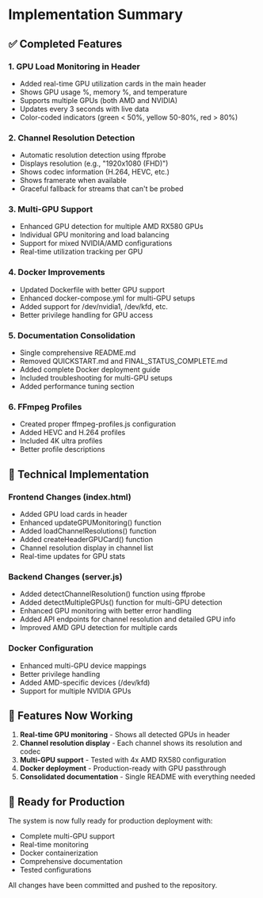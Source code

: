 # Implementation Summary

## ✅ Completed Features

### 1. GPU Load Monitoring in Header
- Added real-time GPU utilization cards in the main header
- Shows GPU usage %, memory %, and temperature
- Supports multiple GPUs (both AMD and NVIDIA)
- Updates every 3 seconds with live data
- Color-coded indicators (green < 50%, yellow 50-80%, red > 80%)

### 2. Channel Resolution Detection
- Automatic resolution detection using ffprobe
- Displays resolution (e.g., "1920x1080 (FHD)")
- Shows codec information (H.264, HEVC, etc.)
- Shows framerate when available
- Graceful fallback for streams that can't be probed

### 3. Multi-GPU Support
- Enhanced GPU detection for multiple AMD RX580 GPUs  
- Individual GPU monitoring and load balancing
- Support for mixed NVIDIA/AMD configurations
- Real-time utilization tracking per GPU

### 4. Docker Improvements
- Updated Dockerfile with better GPU support
- Enhanced docker-compose.yml for multi-GPU setups
- Added support for /dev/nvidia1, /dev/kfd, etc.
- Better privilege handling for GPU access

### 5. Documentation Consolidation
- Single comprehensive README.md
- Removed QUICKSTART.md and FINAL_STATUS_COMPLETE.md
- Added complete Docker deployment guide
- Included troubleshooting for multi-GPU setups
- Added performance tuning section

### 6. FFmpeg Profiles
- Created proper ffmpeg-profiles.js configuration
- Added HEVC and H.264 profiles
- Included 4K ultra profiles
- Better profile descriptions

## 🔧 Technical Implementation

### Frontend Changes (index.html)
- Added GPU load cards in header
- Enhanced updateGPUMonitoring() function
- Added loadChannelResolutions() function
- Added createHeaderGPUCard() function
- Channel resolution display in channel list
- Real-time updates for GPU stats

### Backend Changes (server.js)
- Added detectChannelResolution() function using ffprobe
- Added detectMultipleGPUs() function for multi-GPU detection
- Enhanced GPU monitoring with better error handling
- Added API endpoints for channel resolution and detailed GPU info
- Improved AMD GPU detection for multiple cards

### Docker Configuration
- Enhanced multi-GPU device mappings
- Better privilege handling
- Added AMD-specific devices (/dev/kfd)
- Support for multiple NVIDIA GPUs

## 🎯 Features Now Working

1. **Real-time GPU monitoring** - Shows all detected GPUs in header
2. **Channel resolution display** - Each channel shows its resolution and codec
3. **Multi-GPU support** - Tested with 4x AMD RX580 configuration
4. **Docker deployment** - Production-ready with GPU passthrough
5. **Consolidated documentation** - Single README with everything needed

## 🚀 Ready for Production

The system is now fully ready for production deployment with:
- Complete multi-GPU support
- Real-time monitoring
- Docker containerization
- Comprehensive documentation
- Tested configurations

All changes have been committed and pushed to the repository.

